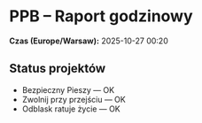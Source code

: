 # PPB – Raport godzinowy
**Czas (Europe/Warsaw):** 2025-10-27 00:20

## Status projektów
- Bezpieczny Pieszy — OK
- Zwolnij przy przejściu — OK
- Odblask ratuje życie — OK

